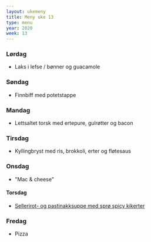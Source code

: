 ```yaml
---
layout: ukemeny
title: Meny uke 13
type: menu
year: 2020
week: 13
---
```


### Lørdag

- Laks i lefse / bønner og guacamole

### Søndag

- Finnbiff med potetstappe

### Mandag

- Lettsaltet torsk med ertepure, gulrøtter og bacon

### Tirsdag

- Kyllingbryst med ris, brokkoli, erter og fløtesaus

### Onsdag

- "Mac & cheese"

#### Torsdag

- [Sellerirot- og pastinakksuppe med sprø spicy kikerter](https://www.lindastuhaug.no/2019/03/11/sellerirot-og-pastinakksuppe-med-rista-spicy-kikerter/)

### Fredag

- Pizza
